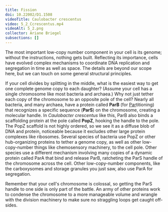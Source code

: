 ```yaml
---
title: Fission
doi: 10.22002/D1.1508
videoTitle: Caulobacter crescentus
video: 5_2_Ccrescentus.mp4
videoAlt: 5_2.png
collector: Ariane Briegel
subsections: []
---
```


The most important low-copy number component in your cell is its genome; without the instructions, nothing gets built. Reflecting its importance, cells have evolved complex mechanisms to coordinate DNA replication and segregation in time as well as space. The details are beyond our scope here, but we can touch on some general structural principles.

If your cell divides by splitting in the middle, what is the easiest way to get one complete genome copy to each daughter? (Assume your cell has a single chromosome like most bacteria and archaea.) Why not just tether each copy of the chromosome to an opposite pole of the cell? Nearly all bacteria, and many archaea, have a protein called **ParB** (for <u>Par</u>titioning) that recognizes a specific sequence (**ParS**) on the chromosome, creating a molecular handle. In *Caulobacter crescentus* like this, ParB also binds a scaffolding protein at the pole called **PopZ**, hooking the handle to the pole. The PopZ scaffold is not highly ordered, so we see it as a diffuse blob of DNA and protein, noticeable because it excludes other large protein complexes like ribosomes. Several species of bacteria use PopZ or other hub-organizing proteins to tether a genome copy, as well as other low-copy-number things like chemosensory machinery, to the cell pole. Other species use a different mechanism involving many copies of a dynamic protein called ParA that bind and release ParB, ratcheting the ParS handle of the chromosome across the cell. Other low-copy-number components, like the carboxysomes and storage granules you just saw, also use ParA for segregation.

Remember that your cell's chromosome is colossal, so getting the ParS handle to one side is only part of the battle. An army of other proteins work to condense the chromosome to a more manageable volume and wrangle with the division machinery to make sure no straggling loops get caught off-sides.


